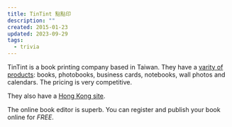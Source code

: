```yaml
---
title: TinTint 點點印
description: ""
created: 2015-01-23
updated: 2023-09-29
tags:
  - trivia
---
```


TinTint is a book printing company based in Taiwan.
They have a [varity of products](http://www.tintint.com/hk/product/category): books, photobooks, business cards, notebooks, wall photos and calendars. The pricing is very competitive.

They also have a [Hong Kong site](http://www.tintint.com/hk).

The online book editor is superb.
You can register and publish your book online for _FREE_.
